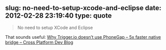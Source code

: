 slug: no-need-to-setup-xcode-and-eclipse
date: 2012-02-28 23:19:40
type: quote
---

> No need to setup XCode and Eclipse

That sounds useful: [Why Trigger.io doesn’t use PhoneGap – 5x faster native bridge – Cross Platform Dev Blog](http://trigger.io/cross-platform-application-development-blog/2012/02/24/why-trigger-io-doesnt-use-phonegap-5x-faster-native-bridge/)
